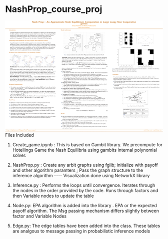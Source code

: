 # NashProp_course_proj
![NASH POSTER](https://github.com/Eskaype/NashProp_course_proj/blob/master/nash-prop.png)
Files Included 
1. Create_game.ipynb : This is based on Gambit library. We precompute for Hotellings Game the Nash Equilibria using gambits internal polynomial solver. 

2. NashProp.py : Create any arbit graphs using fglib; initialize with payoff and other algorithm paramters  ; Pass the graph structure to the inference algorithm 
    ---- Visualization done using NetworkX library


3. Inference.py : Performs the loops until convergence. Iterates through the nodes in the order provided by the code. Runs through factors and then Variable nodes to update the table 

4. Node.py: EPA algorithm is added into the library . EPA or the expected payoff algorithm. The Msg passing mechanism differs slightly between factor and Variable Nodes

5. Edge.py: The edge tables have been added into the class. These tables are analgous to message passing in probabilistic inference models
